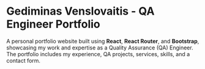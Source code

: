 # Gediminas Venslovaitis - QA Engineer Portfolio

A personal portfolio website built using **React**, **React Router**, and **Bootstrap**, showcasing my work and expertise as a Quality Assurance (QA) Engineer. The portfolio includes my experience, QA projects, services, skills, and a contact form.

